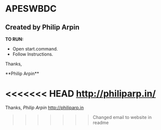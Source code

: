 APESWBDC
==============

Created by Philip Arpin
--------------


**TO RUN:**
- Open start.command.
- Follow Instructions.


<p>Thanks,</p>
**Philip Arpin**

<<<<<<< HEAD
http://philiparp.in/
=======
Thanks,
*Philip Arpin*
	http://philiparp.in
>>>>>>> Changed email to website in readme

